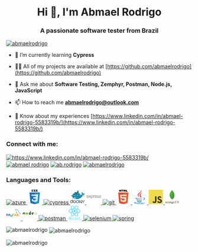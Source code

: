 <h1 align="center">Hi 👋, I'm Abmael Rodrigo</h1>
<h3 align="center">A passionate software tester from Brazil</h3>

<p align="left"> <a href="https://github.com/ryo-ma/github-profile-trophy"><img src="https://github-profile-trophy.vercel.app/?username=abmaelrodrigo" alt="abmaelrodrigo" /></a> </p>

- 🌱 I’m currently learning **Cypress**

- 👨‍💻 All of my projects are available at [https://github.com/abmaelrodrigo](https://github.com/abmaelrodrigo)

- 💬 Ask me about **Software Testing, Zemphyr, Postman, Node.js, JavaScript**

- 📫 How to reach me **abmaelrodrigo@outlook.com**

- 📄 Know about my experiences [https://www.linkedin.com/in/abmael-rodrigo-5583319b/](https://www.linkedin.com/in/abmael-rodrigo-5583319b/)

<h3 align="left">Connect with me:</h3>
<p align="left">
<a href="https://linkedin.com/in/https://www.linkedin.com/in/abmael-rodrigo-5583319b/" target="blank"><img align="center" src="https://cdn.jsdelivr.net/npm/simple-icons@3.0.1/icons/linkedin.svg" alt="https://www.linkedin.com/in/abmael-rodrigo-5583319b/" height="30" width="40" /></a>
<a href="https://fb.com/abmael rodrigo" target="blank"><img align="center" src="https://cdn.jsdelivr.net/npm/simple-icons@3.0.1/icons/facebook.svg" alt="abmael rodrigo" height="30" width="40" /></a>
<a href="https://instagram.com/ab.rodrigo" target="blank"><img align="center" src="https://cdn.jsdelivr.net/npm/simple-icons@3.0.1/icons/instagram.svg" alt="ab.rodrigo" height="30" width="40" /></a>
<a href="https://www.hackerrank.com/abmaelrodrigo" target="blank"><img align="center" src="https://cdn.jsdelivr.net/npm/simple-icons@3.0.1/icons/hackerrank.svg" alt="abmaelrodrigo" height="30" width="40" /></a>
</p>

<h3 align="left">Languages and Tools:</h3>
<p align="left"> <a href="https://azure.microsoft.com/en-in/" target="_blank"> <img src="https://www.vectorlogo.zone/logos/microsoft_azure/microsoft_azure-icon.svg" alt="azure" width="40" height="40"/> </a> <a href="https://www.w3schools.com/css/" target="_blank"> <img src="https://raw.githubusercontent.com/devicons/devicon/master/icons/css3/css3-original-wordmark.svg" alt="css3" width="40" height="40"/> </a> <a href="https://www.cypress.io" target="_blank"> <img src="https://raw.githubusercontent.com/simple-icons/simple-icons/6e46ec1fc23b60c8fd0d2f2ff46db82e16dbd75f/icons/cypress.svg" alt="cypress" width="40" height="40"/> </a> <a href="https://www.docker.com/" target="_blank"> <img src="https://raw.githubusercontent.com/devicons/devicon/master/icons/docker/docker-original-wordmark.svg" alt="docker" width="40" height="40"/> </a> <a href="https://expressjs.com" target="_blank"> <img src="https://raw.githubusercontent.com/devicons/devicon/master/icons/express/express-original-wordmark.svg" alt="express" width="40" height="40"/> </a> <a href="https://git-scm.com/" target="_blank"> <img src="https://www.vectorlogo.zone/logos/git-scm/git-scm-icon.svg" alt="git" width="40" height="40"/> </a> <a href="https://www.w3.org/html/" target="_blank"> <img src="https://raw.githubusercontent.com/devicons/devicon/master/icons/html5/html5-original-wordmark.svg" alt="html5" width="40" height="40"/> </a> <a href="https://www.java.com" target="_blank"> <img src="https://raw.githubusercontent.com/devicons/devicon/master/icons/java/java-original.svg" alt="java" width="40" height="40"/> </a> <a href="https://developer.mozilla.org/en-US/docs/Web/JavaScript" target="_blank"> <img src="https://raw.githubusercontent.com/devicons/devicon/master/icons/javascript/javascript-original.svg" alt="javascript" width="40" height="40"/> </a> <a href="https://www.mongodb.com/" target="_blank"> <img src="https://raw.githubusercontent.com/devicons/devicon/master/icons/mongodb/mongodb-original-wordmark.svg" alt="mongodb" width="40" height="40"/> </a> <a href="https://www.mysql.com/" target="_blank"> <img src="https://raw.githubusercontent.com/devicons/devicon/master/icons/mysql/mysql-original-wordmark.svg" alt="mysql" width="40" height="40"/> </a> <a href="https://nodejs.org" target="_blank"> <img src="https://raw.githubusercontent.com/devicons/devicon/master/icons/nodejs/nodejs-original-wordmark.svg" alt="nodejs" width="40" height="40"/> </a> <a href="https://postman.com" target="_blank"> <img src="https://www.vectorlogo.zone/logos/getpostman/getpostman-icon.svg" alt="postman" width="40" height="40"/> </a> <a href="https://reactjs.org/" target="_blank"> <img src="https://raw.githubusercontent.com/devicons/devicon/master/icons/react/react-original-wordmark.svg" alt="react" width="40" height="40"/> </a> <a href="https://www.selenium.dev" target="_blank"> <img src="https://raw.githubusercontent.com/detain/svg-logos/780f25886640cef088af994181646db2f6b1a3f8/svg/selenium-logo.svg" alt="selenium" width="40" height="40"/> </a> <a href="https://spring.io/" target="_blank"> <img src="https://www.vectorlogo.zone/logos/springio/springio-icon.svg" alt="spring" width="40" height="40"/> </a> </p>

<p><img align="left" src="https://github-readme-stats.vercel.app/api/top-langs?username=abmaelrodrigo&show_icons=true&locale=en&layout=compact" alt="abmaelrodrigo" /></p>

<p>&nbsp;<img align="center" src="https://github-readme-stats.vercel.app/api?username=abmaelrodrigo&show_icons=true&locale=en" alt="abmaelrodrigo" /></p>

<p><img align="center" src="https://github-readme-streak-stats.herokuapp.com/?user=abmaelrodrigo&" alt="abmaelrodrigo" /></p>

